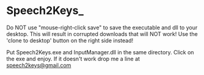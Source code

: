 Speech2Keys_
============

Do NOT use "mouse-right-click save" to save the executable and dll to your desktop. 
This will result in corrupted downloads that will NOT work!
Use the 'clone to desktop' button on the right side instead!

Put Speech2Keys.exe and InputManager.dll in the same directory. Click on the exe and enjoy.
If it doesn't work drop me a line at 
speech2keys@gmail.com

